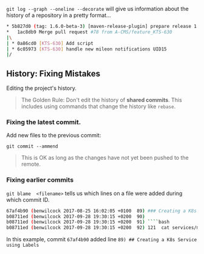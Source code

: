 






`git log --graph --oneline --decorate` will give us information about the history of a repository in a pretty format...

```bash
* 5b827d0 (tag: 1.6.0-beta-3) [maven-release-plugin] prepare release 1.6.0-beta-3
*   1ac8db9 Merge pull request #78 from A-CMS/feature_KTS-630
|\
| * 0a86cd0 [KTS-630] Add script
| * 6c05973 [KTS-630] handle new mileon notifications UID15
|/
```




## History: Fixing Mistakes

Editing the project's history.

> The Golden Rule: Don't edit the history of **shared commits**. This includes using commands that change the history like `rebase`.

### Fixing the latest commit.

Add new files to the previous commit:

`git commit --ammend`

> This is OK as long as the changes have not yet been pushed to the remote.

### Fixing earlier commits

`git blame  <filename>` tells us which lines on a file were added during which commit ID. 

```bash
67af4b90 (benwilcock 2017-08-25 16:02:05 +0100  89) ### Creating a K8s Service using Labels
b08711ed (benwilcock 2017-09-28 19:30:15 +0200  90)
b08711ed (benwilcock 2017-09-28 19:30:15 +0200  91) ````bash
b08711ed (benwilcock 2017-09-28 19:30:15 +0200  92) 121  cat services/monolith.yaml
```

In this example, commit `67af4b90` added line `89) ## Creating a K8s Service using Labels`


